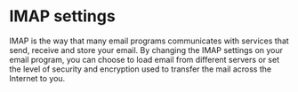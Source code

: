 [Title]: # (IMAP settings)
[Order]: # (54)

# IMAP settings

IMAP is the way that many email programs communicates with services that send, receive and store your email. By changing the IMAP settings on your email program, you can choose to load email from different servers or set the level of security and encryption used to transfer the mail across the Internet to you.
